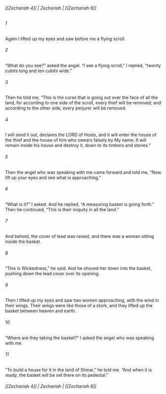 ###### [[Zechariah 4]] | Zechariah | [[Zechariah 6]]

###### 1
Again I lifted up my eyes and saw before me a flying scroll.
###### 2
“What do you see?” asked the angel. “I see a flying scroll,” I replied, “twenty cubits long and ten cubits wide.”
###### 3
Then he told me, “This is the curse that is going out over the face of all the land, for according to one side of the scroll, every thief will be removed; and according to the other side, every perjurer will be removed.
###### 4
I will send it out, declares the LORD of Hosts, and it will enter the house of the thief and the house of him who swears falsely by My name. It will remain inside his house and destroy it, down to its timbers and stones.”
###### 5
Then the angel who was speaking with me came forward and told me, “Now lift up your eyes and see what is approaching.”
###### 6
“What is it?” I asked. And he replied, “A measuring basket is going forth.” Then he continued, “This is their iniquity in all the land.”
###### 7
And behold, the cover of lead was raised, and there was a woman sitting inside the basket.
###### 8
“This is Wickedness,” he said. And he shoved her down into the basket, pushing down the lead cover over its opening.
###### 9
Then I lifted up my eyes and saw two women approaching, with the wind in their wings. Their wings were like those of a stork, and they lifted up the basket between heaven and earth.
###### 10
“Where are they taking the basket?” I asked the angel who was speaking with me.
###### 11
“To build a house for it in the land of Shinar,” he told me. “And when it is ready, the basket will be set there on its pedestal.”

###### [[Zechariah 4]] | Zechariah | [[Zechariah 6]]
